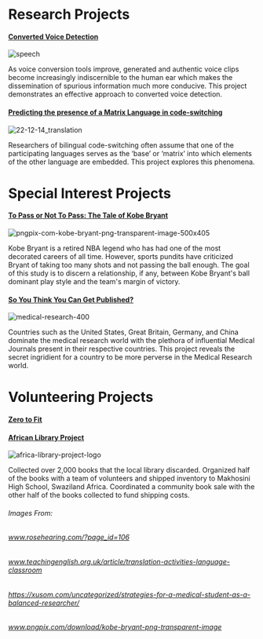 # Research Projects 

#### [Converted Voice Detection](https://github.com/ciads-ut/converted-voice-detection)

![speech](https://user-images.githubusercontent.com/25602219/44940576-f63fc580-ad55-11e8-9e82-dc2dc5cdeed3.png)

As voice conversion tools improve, generated and authentic voice clips become increasingly indiscernible to the human ear which makes the dissemination of spurious information much more conducive. This project demonstrates an effective approach to converted voice detection. 

#### [Predicting the presence of a Matrix Language in code-switching](http://www.aclweb.org/anthology/W18-3208)

![22-12-14_translation](https://user-images.githubusercontent.com/25602219/44941208-ae716c00-ad5e-11e8-8ef0-e109fc3a6b86.jpg)

Researchers of bilingual code-switching often assume that one of the participating languages serves as the ‘base’ or ‘matrix’ into which elements of the other language are embedded. This project explores this phenomena.


# Special Interest Projects 
#### [To Pass or Not To Pass: The Tale of Kobe Bryant](https://github.com/v4lakers/kobe)

![pngpix-com-kobe-bryant-png-transparent-image-500x405](https://user-images.githubusercontent.com/25602219/44941161-c1d00780-ad5d-11e8-800d-1c36e3947ed2.png)

Kobe Bryant is a retired NBA legend who has had one of the most decorated careers of all time. However, sports pundits have criticized Bryant of taking too many shots and not passing the ball enough. The goal of this study is to discern a relationship, if any, between Kobe Bryant's ball dominant play style and the team's margin of victory. 

#### [So You Think You Can Get Published?](https://github.com/v4lakers/pubmed) 

![medical-research-400](https://user-images.githubusercontent.com/25602219/44941164-d3b1aa80-ad5d-11e8-877a-2ae1d3cc60fd.jpg)

Countries such as the United States, Great Britain, Germany, and China dominate the medical research world with the plethora of influential Medical Journals present in their respective countries. This project reveals the secret ingridient for a country to be more perverse in the Medical Research world.



# Volunteering Projects 
#### [Zero to Fit](https://www.02fit.org/) 
 
#### [African Library Project](https://www.africanlibraryproject.org/book-drives/book-drives-in-action?alpdetail=398#.W4Scg5NKhaR) 

![africa-library-project-logo](https://user-images.githubusercontent.com/25602219/44950838-3ff0e480-ae18-11e8-94a7-f4774d671ac9.jpg)

Collected over 2,000 books that the local library discarded. Organized half of the books with a team of volunteers and shipped inventory to Makhosini High School, Swaziland Africa. Coordinated a community book sale with the other half of the books collected to fund shipping costs. 

###### Images From: 
###### www.rosehearing.com/?page_id=106
###### www.teachingenglish.org.uk/article/translation-activities-language-classroom
###### https://xusom.com/uncategorized/strategies-for-a-medical-student-as-a-balanced-researcher/
###### www.pngpix.com/download/kobe-bryant-png-transparent-image
